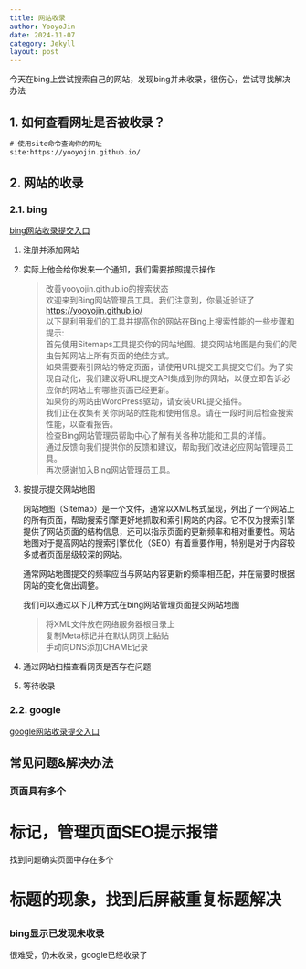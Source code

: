 ```yaml
---
title: 网站收录
author: YooyoJin
date: 2024-11-07
category: Jekyll
layout: post
---
```


今天在bing上尝试搜索自己的网站，发现bing并未收录，很伤心，尝试寻找解决办法

## 1. 如何查看网址是否被收录？
``` cmd
# 使用site命令查询你的网址
site:https://yooyojin.github.io/              
```

## 2. 网站的收录

### 2.1. bing

[bing网站收录提交入口](https://www.bing.com/webmasters/)

1. 注册并添加网站

1. 实际上他会给你发来一个通知，我们需要按照提示操作

    >  改善yooyojin.github.io的搜索状态    
    >  欢迎来到Bing网站管理员工具。我们注意到，你最近验证了 https://yooyojin.github.io/    
    >  以下是利用我们的工具并提高你的网站在Bing上搜索性能的一些步骤和提示:  
    >  首先使用Sitemaps工具提交你的网站地图。提交网站地图是向我们的爬虫告知网站上所有页面的绝佳方式。   
    >  如果需要索引网站的特定页面，请使用URL提交工具提交它们。为了实现自动化，我们建议将URL提交API集成到你的网站，以便立即告诉必应你的网站上有哪些页面已经更新。     
    >  如果你的网站由WordPress驱动，请安装URL提交插件。     
    >  我们正在收集有关你网站的性能和使用信息。请在一段时间后检查搜索性能，以查看报告。     
    >  检查Bing网站管理员帮助中心了解有关各种功能和工具的详情。     
    >  通过反馈向我们提供你的反馈和建议，帮助我们改进必应网站管理员工具。       
    >  再次感谢加入Bing网站管理员工具。     

1. 按提示提交网站地图

    网站地图（Sitemap）是一个文件，通常以XML格式呈现，列出了一个网站上的所有页面，帮助搜索引擎更好地抓取和索引网站的内容。它不仅为搜索引擎提供了网站页面的结构信息，还可以指示页面的更新频率和相对重要性。网站地图对于提高网站的搜索引擎优化（SEO）有着重要作用，特别是对于内容较多或者页面层级较深的网站。

    通常网站地图提交的频率应当与网站内容更新的频率相匹配，并在需要时根据网站的变化做出调整。

    我们可以通过以下几种方式在bing网站管理页面提交网站地图

    > 将XML文件放在网络服务器根目录上     
    > 复制Meta标记并在默认网页上黏贴        
    > 手动向DNS添加CHAME记录        

1. 通过网站扫描查看网页是否存在问题

1. 等待收录

### 2.2. google

[google网站收录提交入口](https://search.google.com/)

## 常见问题&解决办法

### 页面具有多个<h1>标记，管理页面SEO提示报错

找到问题确实页面中存在多个<h1>标题的现象，找到后屏蔽重复标题解决

### bing显示已发现未收录

很难受，仍未收录，google已经收录了



